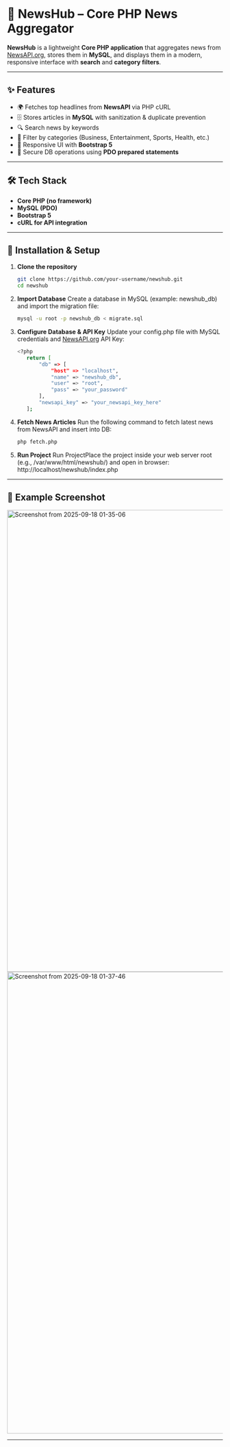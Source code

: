 # 📰 NewsHub – Core PHP News Aggregator

**NewsHub** is a lightweight **Core PHP application** that aggregates news from [NewsAPI.org](https://newsapi.org), stores them in **MySQL**, and displays them in a modern, responsive interface with **search** and **category filters**.

---

## ✨ Features
- 🌍 Fetches top headlines from **NewsAPI** via PHP cURL  
- 🗄 Stores articles in **MySQL** with sanitization & duplicate prevention  
- 🔍 Search news by keywords  
- 📂 Filter by categories (Business, Entertainment, Sports, Health, etc.)  
- 🎨 Responsive UI with **Bootstrap 5**  
- 🔐 Secure DB operations using **PDO prepared statements**

---

## 🛠️ Tech Stack
- **Core PHP (no framework)**
- **MySQL (PDO)**
- **Bootstrap 5**
- **cURL for API integration**

---

## 🚀 Installation & Setup

1. **Clone the repository**
   ```bash
   git clone https://github.com/your-username/newshub.git
   cd newshub
   
2. **Import Database**
   Create a database in MySQL (example: newshub_db) and import the migration file:
   ```bash
   mysql -u root -p newshub_db < migrate.sql
   
3. **Configure Database & API Key**
   Update your config.php file with MySQL credentials and [NewsAPI.org](https://newsapi.org) API Key:
   ```bash
   <?php
      return [
          "db" => [
              "host" => "localhost",
              "name" => "newshub_db",
              "user" => "root",
              "pass" => "your_password"
          ],
          "newsapi_key" => "your_newsapi_key_here"
      ];
   
4. **Fetch News Articles**
   Run the following command to fetch latest news from NewsAPI and insert into DB:
   ```bash
   php fetch.php

5. **Run Project**
   Run ProjectPlace the project inside your web server root (e.g., /var/www/html/newshub/) and open in browser:
   http://localhost/newshub/index.php

---

## 📌 Example Screenshot
<img width="1916" height="1079" alt="Screenshot from 2025-09-18 01-35-06" src="https://github.com/user-attachments/assets/21b1eb63-341e-4204-b5b7-3f51570f6636" />
<img width="1916" height="1079" alt="Screenshot from 2025-09-18 01-37-46" src="https://github.com/user-attachments/assets/d34baeae-df20-4b89-a1b7-be52a35e3f77" />

---
